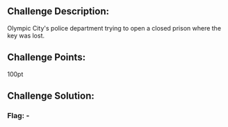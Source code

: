 ## Challenge Description:

Olympic City's police department trying to open a closed prison where the key was lost.

## Challenge Points:

100pt

## Challenge Solution:



### Flag: -
